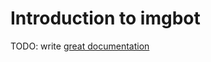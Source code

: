 # Introduction to imgbot

TODO: write [great documentation](http://jacobian.org/writing/what-to-write/)
